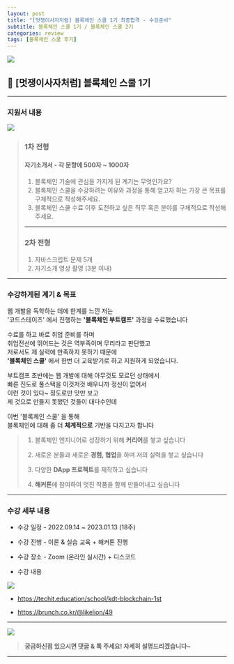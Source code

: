 ```yaml
---
layout: post
title: "[멋쟁이사자처럼] 블록체인 스쿨 1기 최종합격 - 수강준비"
subtitle: 블록체인 스쿨 1기 / 블록체인 스쿨 2기
categories: review
tags: [블록체인 스쿨 후기]
---
```


![](https://velog.velcdn.com/images/-__-/post/875145db-6fc4-4a8c-8925-380c7942ecff/image.png)

## 🦁 [멋쟁이사자처럼] 블록체인 스쿨 1기

---

### 지원서 내용

![](https://velog.velcdn.com/images/-__-/post/d2d306cf-13bf-4685-bb94-1c1a9d278fcf/image.png)

> ### 1차 전형
>
> #### 자기소개서 - 각 문항에 500자 ~ 1000자
>
> 1.  블록체인 기술에 관심을 가지게 된 계기는 무엇인가요?
> 2.  블록체인 스쿨을 수강하려는 이유와 과정을 통해 얻고자 하는 가장 큰 목표를 구체적으로 작성해주세요.
> 3.  블록체인 스쿨 수료 이후 도전하고 싶은 직무 혹은 분야를 구체적으로 작성해주세요.
>
> ---
>
> ### 2차 전형
>
> 1.  자바스크립트 문제 5개
> 2.  자기소개 영상 촬영 (3분 이내)

---

### 수강하게된 계기 & 목표

웹 개발을 독학하는 데에 한계를 느낀 저는<br>
'코드스테이츠' 에서 진행하는 **'블록체인 부트캠프'** 과정을 수료했습니다

수료를 하고 바로 취업 준비를 하며<br>
취업전선에 뛰어드는 것은 역부족이며 무리라고 판단했고<br>
저로서도 제 실력에 만족하지 못하기 때문에<br>
**'블록체인 스쿨'** 에서 한번 더 교육받기로 하고 지원하게 되었습니다.

부트캠프 초반에는 웹 개발에 대해 아무것도 모르던 상태에서<br>
빠른 진도로 풀스택을 이것저것 배우니까 정신이 없어서<br>
이런 것이 있다~ 정도로만 맛만 보고<br>
제 것으로 만들지 못했던 것들이 대다수인데

이번 '블록체인 스쿨' 을 통해<br>
블록체인에 대해 좀 더 **체계적으로** 기반을 다지고자 합니다

> 1.  블록체인 엔지니어로 성장하기 위해 **커리어**를 쌓고 싶습니다
>     <br>
>
> 2.  새로운 분들과 새로운 **경험, 협업**을 하며 저의 실력을 쌓고 싶습니다
>     <br>
>
> 3.  다양한 **DApp 프로젝트**를 제작하고 싶습니다
>     <br>
>
> 4.  **해커톤**에 참여하여 멋진 작품을 함께 만들어내고 싶습니다

<hr>

### 수강 세부 내용

- 수강 일정 - 2022.09.14 ~ 2023.01.13 (18주)

- 수강 진행 - 이론 & 실습 교육 + 해커톤 진행

- 수강 장소 - Zoom (온라인 실시간) + 디스코드

- 수강 내용

![](https://velog.velcdn.com/images/-__-/post/aa6a9e3f-0b8f-4f3d-abae-01bf30bdae4f/image.png)

- <https://techit.education/school/kdt-blockchain-1st>

- <https://brunch.co.kr/@likelion/49>

---

![](https://velog.velcdn.com/images/-__-/post/115db87b-eb2b-447e-a75a-17da4a121642/image.png)

> **궁금하신점 있으시면 댓글 & 톡 주세요! 자세히 설명드리겠습니다~**

---
